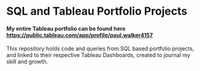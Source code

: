# SQL and Tableau Portfolio Projects 
#### My entire Tableau portfolio can be found here https://public.tableau.com/app/profile/paul.walker4157

This repository holds code and queries from SQL based portfolio projects, and linked to their respective Tableau Dashboards, created to journal my skill and growth.
